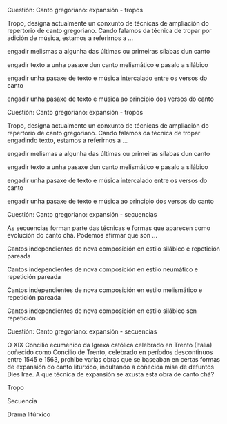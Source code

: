 Cuestión: Canto gregoriano: expansión - tropos

Tropo, designa actualmente un conxunto de técnicas de ampliación do repertorio de canto gregoriano. Cando falamos da técnica de tropar por adición de música, estamos a referirnos a  ...

engadir melismas a algunha das últimas ou primeiras sílabas dun canto 

engadir texto a unha pasaxe dun canto melismático e pasalo a silábico

engadir unha pasaxe de texto e música intercalado entre os versos do canto 

engadir unha pasaxe de texto e música ao principio dos versos do canto 



Cuestión: Canto gregoriano: expansión - tropos

Tropo, designa actualmente un conxunto de técnicas de ampliación do repertorio de canto gregoriano. Cando falamos da técnica de tropar engadindo texto, estamos a referirnos a  ...

engadir melismas a algunha das últimas ou primeiras sílabas dun canto 

engadir texto a unha pasaxe dun canto melismático e pasalo a silábico

engadir unha pasaxe de texto e música intercalado entre os versos do canto 

engadir unha pasaxe de texto e música ao principio dos versos do canto 



Cuestión: Canto gregoriano: expansión - secuencias

As secuencias forman parte das técnicas e formas que aparecen como evolución do canto chá. Podemos afirmar que son ...

Cantos independientes de nova composición en estilo silábico e repetición pareada

Cantos independientes de nova composición en estilo neumático e repetición pareada

Cantos independientes de nova composición en estilo melismático e repetición pareada

Cantos independientes de nova composición en estilo silábico sen repetición



Cuestión: Canto gregoriano: expansión - secuencias

O XIX Concilio ecuménico da Igrexa católica celebrado en Trento (Italia) coñecido como Concilio de Trento, celebrado en períodos descontinuos entre 1545 e 1563, prohibe varias obras que se baseaban en certas formas de expansión do canto litúrxico, indultando a coñecida misa de defuntos Dies Irae.  A que técnica de expansión se axusta esta obra de canto chá?

Tropo

Secuencia

Drama litúrxico